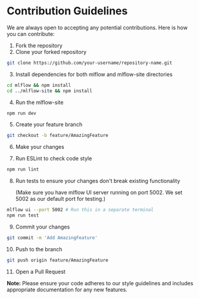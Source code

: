 # Contribution Guidelines

We are always open to accepting any potential contributions. Here is how you can contribute:

1. Fork the repository
2. Clone your forked repository

```bash
git clone https://github.com/your-username/repository-name.git
```

3. Install dependencies for both mlflow and mlflow-site directories

```bash
cd mlflow && npm install
cd ../mlflow-site && npm install
```

4. Run the mlflow-site

```bash
npm run dev
```

5. Create your feature branch

```bash
git checkout -b feature/AmazingFeature
```

6. Make your changes

7. Run ESLint to check code style

```bash
npm run lint
```

8. Run tests to ensure your changes don't break existing functionality

   (Make sure you have mlflow UI server running on port 5002. We set 5002 as our default port for testing.)

```bash
mlflow ui --port 5002 # Run this in a separate terminal
npm run test
```

9. Commit your changes

```bash
git commit -m 'Add AmazingFeature'
```

10. Push to the branch

```bash
git push origin feature/AmazingFeature
```

11. Open a Pull Request

**Note:** Please ensure your code adheres to our style guidelines and includes appropriate documentation for any new features.
